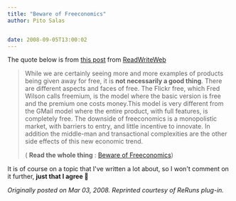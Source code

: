 ```yaml
---
title: "Beware of Freeconomics"
author: Pito Salas


date: 2008-09-05T13:00:02
---
```




The quote below is from [this
post](<http://feeds.feedburner.com/~r/readwriteweb/~3/241723869/beware_of_freeconomics.php>)
from [ReadWriteWeb](<http://www.readwriteweb.com/>)

> While we are certainly seeing more and more examples of products being given
> away for free, it is **not necessarily a good thing**. There are different
> aspects and faces of free. The Flickr free, which Fred Wilson calls
> freemium, is the model where the basic version is free and the premium one
> costs money.This model is very different from the GMail model where the
> entire product, with full features, is completely free. The downside of
> freeconomics is a monopolistic market, with barriers to entry, and little
> incentive to innovate. In addition the middle-man and transactional
> complexities are the other side effects of this new economic trend.
>
> ( **Read the whole thing** : [Beware of
> Freeconomics](<http://feeds.feedburner.com/~r/readwriteweb/~3/241723869/beware_of_freeconomics.php>))

It is of course on a topic that I've written a lot about, so I won't comment
on it further, **just that I agree 🙂**

_Originally posted on Mar 03, 2008. Reprinted courtesy of ReRuns plug-in._


